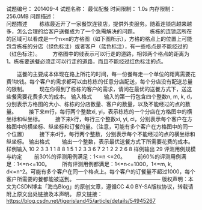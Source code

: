 试题编号：	201409-4
试题名称：	最优配餐
时间限制：	1.0s
内存限制：	256.0MB
问题描述：	
问题描述
　　栋栋最近开了一家餐饮连锁店，提供外卖服务。随着连锁店越来越多，怎么合理的给客户送餐成为了一个急需解决的问题。
　　栋栋的连锁店所在的区域可以看成是一个n×n的方格图（如下图所示），方格的格点上的位置上可能包含栋栋的分店（绿色标注）或者客户（蓝色标注），有一些格点是不能经过的（红色标注）。
　　方格图中的线表示可以行走的道路，相邻两个格点的距离为1。栋栋要送餐必须走可以行走的道路，而且不能经过红色标注的点。

　　送餐的主要成本体现在路上所花的时间，每一份餐每走一个单位的距离需要花费1块钱。每个客户的需求都可以由栋栋的任意分店配送，每个分店没有配送总量的限制。
　　现在你得到了栋栋的客户的需求，请问在最优的送餐方式下，送这些餐需要花费多大的成本。
输入格式
　　输入的第一行包含四个整数n, m, k, d，分别表示方格图的大小、栋栋的分店数量、客户的数量，以及不能经过的点的数量。
　　接下来m行，每行两个整数xi, yi，表示栋栋的一个分店在方格图中的横坐标和纵坐标。
　　接下来k行，每行三个整数xi, yi, ci，分别表示每个客户在方格图中的横坐标、纵坐标和订餐的量。（注意，可能有多个客户在方格图中的同一个位置）
　　接下来d行，每行两个整数，分别表示每个不能经过的点的横坐标和纵坐标。
输出格式
　　输出一个整数，表示最优送餐方式下所需要花费的成本。
样例输入
10 2 3 3
1 1
8 8
1 5 1
2 3 3
6 7 2
1 2
2 2
6 8
样例输出
29
评测用例规模与约定
　　前30%的评测用例满足：1<=n <=20。
　　前60%的评测用例满足：1<=n<=100。
　　所有评测用例都满足：1<=n<=1000，1<=m, k, d<=n^2。可能有多个客户在同一个格点上。每个客户的订餐量不超过1000，每个客户所需要的餐都能被送到。 
————————————————
版权声明：本文为CSDN博主「海岛Blog」的原创文章，遵循CC 4.0 BY-SA版权协议，转载请附上原文出处链接及本声明。
原文链接：https://blog.csdn.net/tigerisland45/article/details/54945267
<!--stackedit_data:
eyJoaXN0b3J5IjpbMjIyMTE1NjczXX0=
-->